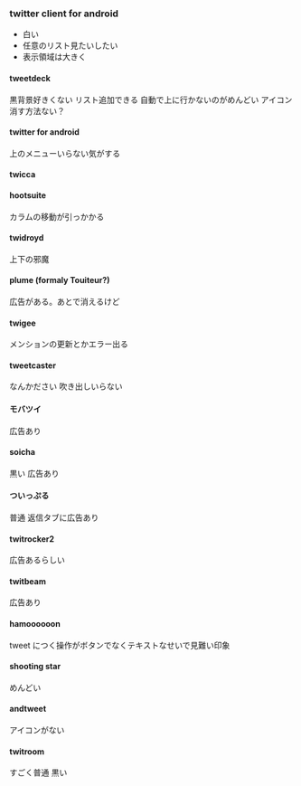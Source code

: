 ### twitter client for android

* 白い
* 任意のリスト見たいしたい
* 表示領域は大きく

#### tweetdeck

黒背景好きくない
リスト追加できる
自動で上に行かないのがめんどい
アイコン消す方法ない？

#### twitter for android

上のメニューいらない気がする

#### twicca

#### hootsuite

カラムの移動が引っかかる

#### twidroyd

上下の邪魔

#### plume (formaly Touiteur?)

広告がある。あとで消えるけど

#### twigee

メンションの更新とかエラー出る

#### tweetcaster

なんかださい
吹き出しいらない

#### モバツイ

広告あり

#### soicha

黒い
広告あり

#### ついっぷる

普通
返信タブに広告あり

#### twitrocker2

広告あるらしい

#### twitbeam

広告あり

#### hamoooooon

tweet につく操作がボタンでなくテキストなせいで見難い印象

#### shooting star

めんどい

#### andtweet

アイコンがない

#### twitroom

すごく普通
黒い
